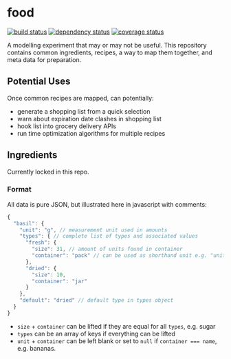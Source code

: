 # food
[![build status](https://secure.travis-ci.org/clux/food.svg)](http://travis-ci.org/clux/food)
[![dependency status](https://david-dm.org/clux/food.svg)](https://david-dm.org/clux/food)
[![coverage status](http://img.shields.io/coveralls/clux/food.svg)](https://coveralls.io/r/clux/food)

A modelling experiment that may or may not be useful. This repository contains common ingredients, recipes, a way to map them together, and meta data for preparation.

## Potential Uses
Once common recipes are mapped, can potentially:

- generate a shopping list from a quick selection
- warn about expiration date clashes in shopping list
- hook list into grocery delivery APIs
- run time optimization algorithms for multiple recipes

## Ingredients
Currently locked in this repo.

### Format
All data is pure JSON, but illustrated here in javascript with comments:

```js
{
  "basil": {
    "unit": "g", // measurement unit used in amounts
    "types": { // complete list of types and associated values
      "fresh": {
        "size": 31, // amount of units found in container
        "container": "pack" // can be used as shorthand unit e.g. "unit": "pack"
      },
      "dried": {
        "size": 10,
        "container": "jar"
      }
    },
    "default": "dried" // default type in types object
  }
}
```

- `size` + `container` can be lifted if they are equal for all `types`, e.g. sugar
- `types` can be an array of keys if everything can be lifted
- `unit` + `container` can be left blank or set to `null` if `container === name`, e.g. bananas.
